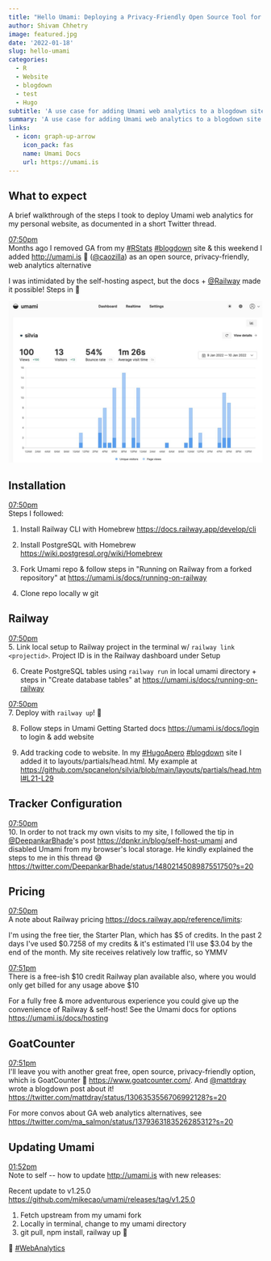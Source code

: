 ```yaml
---
title: "Hello Umami: Deploying a Privacy-Friendly Open Source Tool for Web Analytics"
author: Shivam Chhetry
image: featured.jpg
date: '2022-01-18'
slug: hello-umami
categories:
  - R
  - Website
  - blogdown
  - test
  - Hugo
subtitle: 'A use case for adding Umami web analytics to a blogdown site and deploying using Railway.'
summary: 'A use case for adding Umami web analytics to a blogdown site and deploying using Railway.'
links:
  - icon: graph-up-arrow
    icon_pack: fas
    name: Umami Docs
    url: https://umami.is
---
```


<style type="text/css">
.page-main img {
  box-shadow: 0px 0px 2px 2px rgba( 0, 0, 0, 0.2 );
}

.tweet-timestamp {
  display: block;
  position: relative;
  font-size: 1em;
}
.tweet-timestamp a .tweet-timestamp__text {
  color: var(--text-light);
}
.tweet-timestamp a:hover .tweet-timestamp__text {
  color: var(--text-mild);
}
.tweet-timestamp .tweet-link > i {
	display: inline-block;
	position: absolute;
  left: -1.5em;
  top: 3px;
}
</style>

## What to expect

A brief walkthrough of the steps I took to deploy Umami web analytics for my personal website, as documented in a short Twitter thread.

<!-- Code modified from https://github.com/gadenbuie/garrickadenbuie-com/blob/main/content/blog/2020/setting-up-a-new-macbook-pro/index.Rmarkdown -->














<span class="tweet-timestamp"><a class="tweet-link" href="https://twitter.com/spcanelon/status/1480703744220319750" title="2022-01-11 00:50:57" target="_blank" rel="noopener noreferrer"><span class="tweet-timestamp__text">07:50pm<i class="pl2 fab fa-twitter fa-fw"></i></span></a></span>Months ago I removed GA from my
[#RStats](https://twitter.com/hashtag/RStats)
[#blogdown](https://twitter.com/hashtag/blogdown)
site & this weekend I added <http://umami.is> 🍚
([\@caozilla](https://twitter.com/caozilla)) as an
open source, privacy-friendly, web analytics alternative

I was intimidated by the self-hosting aspect, but the docs +
[\@Railway](https://twitter.com/Railway) made it
possible! Steps in 🧵

![](img/FIx3DDLXMAUdyi1.jpg)



## Installation

<span class="tweet-timestamp"><a class="tweet-link" href="https://twitter.com/spcanelon/status/1480703746728505346" title="2022-01-11 00:50:58" target="_blank" rel="noopener noreferrer"><span class="tweet-timestamp__text">07:50pm<i class="pl2 fab fa-twitter fa-fw"></i></span></a></span>Steps I followed:

1. Install Railway CLI with Homebrew <https://docs.railway.app/develop/cli>

2. Install PostgreSQL with Homebrew <https://wiki.postgresql.org/wiki/Homebrew>

3. Fork Umami repo & follow steps in "Running on Railway from a
forked repository" at <https://umami.is/docs/running-on-railway>

4. Clone repo locally w git



## Railway

<span class="tweet-timestamp"><a class="tweet-link" href="https://twitter.com/spcanelon/status/1480703748586590214" title="2022-01-11 00:50:58" target="_blank" rel="noopener noreferrer"><span class="tweet-timestamp__text">07:50pm<i class="pl2 fab fa-twitter fa-fw"></i></span></a></span>5. Link local setup to Railway project in the terminal w/ `railway
link <projectid>`. Project ID is in the Railway dashboard under
Setup

6. Create PostgreSQL tables using `railway run` in local umami
directory + steps in "Create database tables" at
<https://umami.is/docs/running-on-railway>

<span class="tweet-timestamp"><a class="tweet-link" href="https://twitter.com/spcanelon/status/1480703750247440385" title="2022-01-11 00:50:58" target="_blank" rel="noopener noreferrer"><span class="tweet-timestamp__text">07:50pm<i class="pl2 fab fa-twitter fa-fw"></i></span></a></span>7. Deploy with `railway up`! 🚄

8. Follow steps in Umami Getting Started docs
<https://umami.is/docs/login> to login & add website

9. Add tracking code to website. In my
[#HugoApero](https://twitter.com/hashtag/HugoApero)
[#blogdown](https://twitter.com/hashtag/blogdown)
site I added it to layouts/partials/head.html. My example at
<https://github.com/spcanelon/silvia/blob/main/layouts/partials/head.html#L21-L29>



## Tracker Configuration

<span class="tweet-timestamp"><a class="tweet-link" href="https://twitter.com/spcanelon/status/1480703752017436677" title="2022-01-11 00:50:59" target="_blank" rel="noopener noreferrer"><span class="tweet-timestamp__text">07:50pm<i class="pl2 fab fa-twitter fa-fw"></i></span></a></span>10. In order to not track my own visits to my site, I followed the
tip in
[\@DeepankarBhade](https://twitter.com/DeepankarBhade)'s
post <https://dpnkr.in/blog/self-host-umami> and disabled Umami from my browser's
local storage. He kindly explained the steps to me in this thread 😅
<https://twitter.com/DeepankarBhade/status/1480214508987551750?s=20>



## Pricing

<span class="tweet-timestamp"><a class="tweet-link" href="https://twitter.com/spcanelon/status/1480703754018050048" title="2022-01-11 00:50:59" target="_blank" rel="noopener noreferrer"><span class="tweet-timestamp__text">07:50pm<i class="pl2 fab fa-twitter fa-fw"></i></span></a></span>A note about Railway pricing <https://docs.railway.app/reference/limits>:

I'm using the free tier, the Starter Plan, which has \$5 of credits.
In the past 2 days I've used \$0.7258 of my credits & it's estimated
I'll use \$3.04 by the end of the month. My site receives relatively
low traffic, so YMMV

<span class="tweet-timestamp"><a class="tweet-link" href="https://twitter.com/spcanelon/status/1480703755733635072" title="2022-01-11 00:51:00" target="_blank" rel="noopener noreferrer"><span class="tweet-timestamp__text">07:51pm<i class="pl2 fab fa-twitter fa-fw"></i></span></a></span>There is a free-ish \$10 credit Railway plan available also, where you
would only get billed for any usage above \$10

For a fully free & more adventurous experience you could give up the
convenience of Railway & self-host! See the Umami docs for options
<https://umami.is/docs/hosting>



## GoatCounter

<span class="tweet-timestamp"><a class="tweet-link" href="https://twitter.com/spcanelon/status/1480703757344284672" title="2022-01-11 00:51:00" target="_blank" rel="noopener noreferrer"><span class="tweet-timestamp__text">07:51pm<i class="pl2 fab fa-twitter fa-fw"></i></span></a></span>I'll leave you with another great free, open source, privacy-friendly
option, which is GoatCounter 🐐 <https://www.goatcounter.com/>. And
[\@mattdray](https://twitter.com/mattdray) wrote a
blogdown post about it! <https://twitter.com/mattdray/status/1306353556706992128?s=20>

For more convos about GA web analytics alternatives, see
<https://twitter.com/ma_salmon/status/1379363183526285312?s=20>



## Updating Umami

<span class="tweet-timestamp"><a class="tweet-link" href="https://twitter.com/spcanelon/status/1483512641159147531" title="2022-01-18 18:52:30" target="_blank" rel="noopener noreferrer"><span class="tweet-timestamp__text">01:52pm<i class="pl2 fab fa-twitter fa-fw"></i></span></a></span>Note to self -- how to update <http://umami.is> with new
releases:

Recent update to v1.25.0 <https://github.com/mikecao/umami/releases/tag/v1.25.0>

1. Fetch upstream from my umami fork
2. Locally in terminal, change to my umami directory
3. git pull, npm install, railway up 🚄

🚀
[#WebAnalytics](https://twitter.com/hashtag/WebAnalytics)


